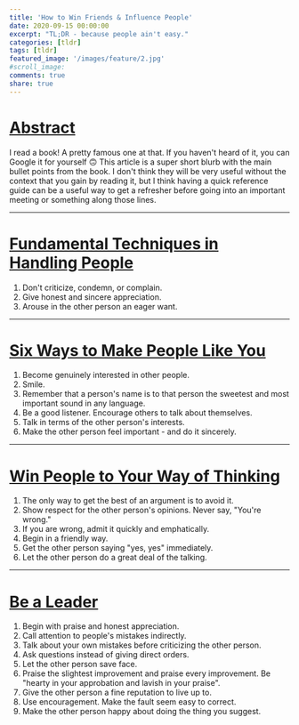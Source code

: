 ```yaml
---
title: 'How to Win Friends & Influence People'
date: 2020-09-15 00:00:00
excerpt: "TL;DR - because people ain't easy."
categories: [tldr]
tags: [tldr]
featured_image: '/images/feature/2.jpg'
#scroll_image: 
comments: true
share: true
---
```


# [Abstract](#abstract)
I read a book! A pretty famous one at that. If you haven't heard of it, you can Google it for yourself 🙃 This article is a super short blurb with the main bullet points from the book. I don't think they will be very useful without the context that you gain by reading it, but I think having a quick reference guide can be a useful way to get a refresher before going into an important meeting or something along those lines. 

---
# [Fundamental Techniques in Handling People](#fundamental-techniques-in-handling-people)
1. Don't criticize, condemn, or complain.
2. Give honest and sincere appreciation.
3. Arouse in the other person an eager want.

---
# [Six Ways to Make People Like You](#six-ways-to-make-people-like-you)
1. Become genuinely interested in other people.
2. Smile.
3. Remember that a person's name is to that person the sweetest and most important sound in any language. 
4. Be a good listener. Encourage others to talk about themselves.
5. Talk in terms of the other person's interests.
6. Make the other person feel important - and do it sincerely.

---
# [Win People to Your Way of Thinking](#win-people-to-your-way-of-thinking)
1. The only way to get the best of an argument is to avoid it.
2. Show respect for the other person's opinions. Never say, "You're wrong."
3. If you are wrong, admit it quickly and emphatically. 
4. Begin in a friendly way.
5. Get the other person saying "yes, yes" immediately. 
6. Let the other person do a great deal of the talking. 

---
# [Be a Leader](#be-a-leader)
1. Begin with praise and honest appreciation.
2. Call attention to people's mistakes indirectly.
3. Talk about your own mistakes before criticizing the other person.
4. Ask questions instead of giving direct orders. 
5. Let the other person save face.
6. Praise the slightest improvement and praise every improvement. Be "hearty in your approbation and lavish in your praise". 
7. Give the other person a fine reputation to live up to. 
8. Use encouragement. Make the fault seem easy to correct. 
9. Make the other person happy about doing the thing you suggest. 